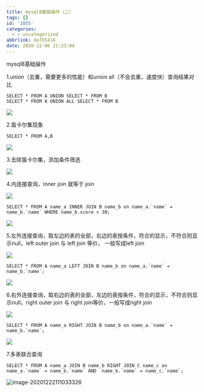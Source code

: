 ```yaml
---
title: mysql8基础操作（二）
tags: []
id: '1055'
categories:
  - - uncategorized
abbrlink: de755416
date: 2020-12-06 21:23:04
---
```


mysql8基础操作

1.union（去重，需要更多的性能）和union all（不会去重，速度快）查询结果对比

```
SELECT * FROM A UNION SELECT * FROM B
SELECT * FROM A UNION ALL SELECT * FROM B
```

![](https://gitee.com/wittzhang/pic332b/raw/master/img//20201218160149.png)

2.笛卡尔集现象

```
SELECT * FROM A,B
```

![](https://gitee.com/wittzhang/pic332b/raw/master/img//20201218162628.png)

3.去除笛卡尔集，添加条件筛选

![](https://gitee.com/wittzhang/pic332b/raw/master/img//20201222101509.png)

4.内连接查询，inner join 就等于 join

![](https://gitee.com/wittzhang/pic332b/raw/master/img//img_innerjoin.gif)

```
SELECT * FROM A name_a INNER JOIN B name_b on name_a.`name` = name_b.`name` WHERE name_b.score > 30;
```

![](https://gitee.com/wittzhang/pic332b/raw/master/img//20201222104349.png)

5.左外连接查询，取左边的表的全部，右边的表按条件，符合的显示，不符合则显示null，left outer join 与 left join 等价， 一般写成left join

![](https://gitee.com/wittzhang/pic332b/raw/master/img//1074709-20171229170434726-2010021622.png)

```
SELECT * FROM A name_a LEFT JOIN B name_b on name_a.`name` = name_b.`name`;
```

![](https://gitee.com/wittzhang/pic332b/raw/master/img//20201222105222.png)

6.右外连接查询，取右边的表的全部，左边的表按条件，符合的显示，不符合则显示null，right outer join 与 right join等价，一般写成right join

![](https://gitee.com/wittzhang/pic332b/raw/master/img//1074709-20171229171503867-2027149651.png)

```
SELECT * FROM A name_a RIGHT JOIN B name_b on name_a.`name` = name_b.`name`;
```

![](https://gitee.com/wittzhang/pic332b/raw/master/img//20201222105728.png)

7.多表联合查询

```
SELECT * FROM A name_a JOIN B name_b RIGHT JOIN C name_c on name_a.`name` = name_b.`name` AND  name_b.`name` = name_c.`name`;
```

![image-20201222111033326](https://gitee.com/wittzhang/pic332b/raw/master/img//image-20201222111033326.png)